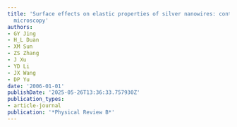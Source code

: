 ```yaml
---
title: 'Surface effects on elastic properties of silver nanowires: contact atomic-force
  microscopy'
authors:
- GY Jing
- H_L Duan
- XM Sun
- ZS Zhang
- J Xu
- YD Li
- JX Wang
- DP Yu
date: '2006-01-01'
publishDate: '2025-05-26T13:36:33.757930Z'
publication_types:
- article-journal
publication: '*Physical Review B*'
---
```

